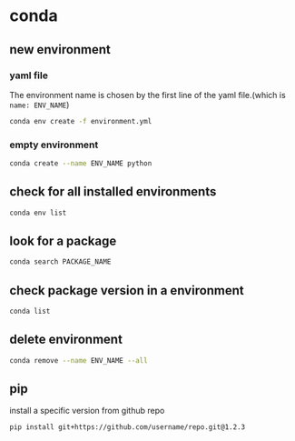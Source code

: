 # conda

## new environment

### yaml file

The environment name is chosen by the first line of the yaml file.(which is ```name: ENV_NAME```)

```bash
conda env create -f environment.yml
```

### empty environment

```bash
conda create --name ENV_NAME python
```

## check for all installed environments

```bash
conda env list
```

## look for a package

```bash
conda search PACKAGE_NAME
```

## check package version in a environment

```bash
conda list
```

## delete environment

```bash
conda remove --name ENV_NAME --all
```

## pip

install a specific version from github repo

```bash
pip install git+https://github.com/username/repo.git@1.2.3
```
